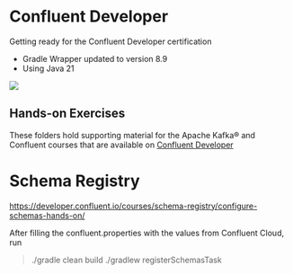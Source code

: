 # Confluent Developer

Getting ready for the Confluent Developer certification

- Gradle Wrapper updated to version 8.9 
- Using Java 21

![](https://developer.confluent.io/images/developer-logo.svg)

## Hands-on Exercises

These folders hold supporting material for the Apache Kafka® and Confluent courses that are available on [Confluent Developer](https://developer.confluent.io)



# Schema Registry

https://developer.confluent.io/courses/schema-registry/configure-schemas-hands-on/

After filling the confluent.properties with the values from Confluent Cloud, run 
> ./gradle clean build
> ./gradlew registerSchemasTask
